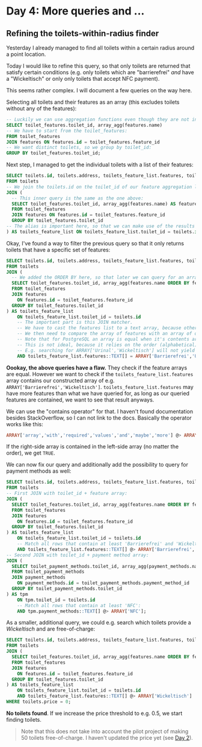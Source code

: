 # Day 4: More queries and ...

## Refining the toilets-within-radius finder

Yesterday I already managed to find all toilets within a certain radius around a point location.

Today I would like to refine this query, so that only toilets are returned that satisfy certain conditions (e.g. only toilets which are "barrierefrei" _and_ have a "Wickeltisch" or only only toilets that accept NFC payment).

This seems rather complex. I will document a few queries on the way here.

Selecting all toilets and their features as an array (this excludes toilets without any of the features):

```sql
-- Luckily we can use aggregation functions even though they are not included in the GROUP BY query:
SELECT toilet_features.toilet_id, array_agg(features.name)
-- We have to start from the toilet_features:
FROM toilet_features
JOIN features ON features.id = toilet_features.feature_id
-- We want distinct toilets, so we group by toilet_id:
GROUP BY toilet_features.toilet_id;
```

Next step, I managed to get the individual toilets with a list of their features:

```sql
SELECT toilets.id, toilets.address, toilets_feature_list.features, toilets.geometry
FROM toilets
-- We join the toilets.id on the toilet_id of our feature aggregation list (toilets_feature_list):
JOIN (
  -- This inner query is the same as the one above:
  SELECT toilet_features.toilet_id, array_agg(features.name) AS features
  FROM toilet_features
  JOIN features ON features.id = toilet_features.feature_id
  GROUP BY toilet_features.toilet_id
-- The alias is important here, so that we can make use of the results in the outer SELECT (toilets_feature_list.features):
) AS toilets_feature_list ON toilets_feature_list.toilet_id = toilets.id;
```

Okay, I've found a way to filter the previous query so that it only returns toilets that have a specific set of features:

```sql
SELECT toilets.id, toilets.address, toilets_feature_list.features, toilets.geometry
FROM toilets
JOIN (
  -- We added the ORDER BY here, so that later we can query for an array of features that we have sorted alphabetically:
  SELECT toilet_features.toilet_id, array_agg(features.name ORDER BY features.name) AS features
  FROM toilet_features
  JOIN features
    ON features.id = toilet_features.feature_id
  GROUP BY toilet_features.toilet_id
) AS toilets_feature_list
    ON toilets_feature_list.toilet_id = toilets.id
    -- The important part is this JOIN matcher.
    -- We have to cast the features list to a text array, because otherwise PostgreSQL doesn't know what it's dealing with.
    -- We then need to compare the array of features with an array of our desired features.
    -- Note that for PostgreSQL an array is equal when it's contents are equal.
    -- This is not ideal, because it relies on the order (alphabetical) of desired features that we pass.
    -- E.g. searching for ARRAY['Urinal','Wickeltisch'] will not yield any results.
    AND toilets_feature_list.features::TEXT[] = ARRAY['Barrierefrei','Urinal','Wickeltisch'];
```

**Oookay, the above queries have a flaw.** They check if the feature arrays are equal. However we want to check if the `toilets_feature_list.features` array contains our constructed array of e.g. `ARRAY['Barrierefrei','Wickeltisch']`. `toilets_feature_list.features` may have more features than what we have queried for, as long as our queried features are contained, we want to see that result anyways.

We can use the "contains operator" for that. I haven't found documentation besides StackOverflow, so I can not link to the docs. Basically the operator works like this:

```sql
ARRAY['array','with','required','values','and','maybe','more'] @> ARRAY['array','with','required','values']
```

If the right-side array is contained in the left-side array (no matter the order), we get `TRUE`.

We can now fix our query and additionally add the possibility to query for payment methods as well:

```sql
SELECT toilets.id, toilets.address, toilets_feature_list.features, toilets.geometry, tpm.payment_methods
FROM toilets
-- First JOIN with toilet_id + feature array:
JOIN (
  SELECT toilet_features.toilet_id, array_agg(features.name ORDER BY features.name) AS features
  FROM toilet_features
  JOIN features
    ON features.id = toilet_features.feature_id
  GROUP BY toilet_features.toilet_id
) AS toilets_feature_list
    ON toilets_feature_list.toilet_id = toilets.id
    -- Match all rows that contain at least 'Barrierefrei' and 'Wickeltisch':
    AND toilets_feature_list.features::TEXT[] @> ARRAY['Barrierefrei','Wickeltisch']
-- Second JOIN with toilet_id + payment method array:
JOIN (
  SELECT toilet_payment_methods.toilet_id, array_agg(payment_methods.name ORDER BY payment_methods.name) AS payment_methods
  FROM toilet_payment_methods
  JOIN payment_methods
    ON payment_methods.id = toilet_payment_methods.payment_method_id
  GROUP BY toilet_payment_methods.toilet_id
) AS tpm
    ON tpm.toilet_id = toilets.id
    -- Match all rows that contain at least 'NFC':
    AND tpm.payment_methods::TEXT[] @> ARRAY['NFC'];
```

As a smaller, additional query, we could e.g. search which toilets provide a _Wickeltisch_ and are free-of-charge:

```sql
SELECT toilets.id, toilets.address, toilets_feature_list.features, toilets.geometry
FROM toilets
JOIN (
  SELECT toilet_features.toilet_id, array_agg(features.name ORDER BY features.name) AS features
  FROM toilet_features
  JOIN features
    ON features.id = toilet_features.feature_id
  GROUP BY toilet_features.toilet_id
) AS toilets_feature_list
    ON toilets_feature_list.toilet_id = toilets.id
    AND toilets_feature_list.features::TEXT[] @> ARRAY['Wickeltisch']
WHERE toilets.price = 0;
```

**No toilets found**. If we increase the price threshold to e.g. 0.5, we start finding toilets.

> Note that this does not take into account the pilot project of making 50 toilets free-of-charge. I haven't updated the price yet (see [Day 2](/day_02.md)).
